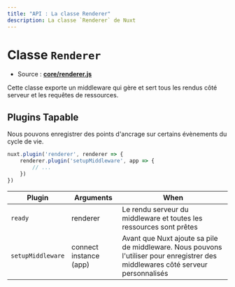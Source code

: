 ```yaml
---
title: "API : La classe Renderer"
description: La classe `Renderer` de Nuxt
---
```


# Classe `Renderer`

- Source : **[core/renderer.js](https://github.com/nuxt/nuxt.js/blob/dev/lib/core/renderer.js)**

Cette classe exporte un middleware qui gère et sert tous les rendus côté serveur et les requêtes de ressources.

## Plugins Tapable

Nous pouvons enregistrer des points d'ancrage sur certains évènements du cycle de vie.

```js
nuxt.plugin('renderer', renderer => {
    renderer.plugin('setupMiddleware', app => {
        // ...
    })
})
```

Plugin            | Arguments              | When
------------------|------------------------|---------------------------------------------------------------------------------------------------------------------------------
`ready`           | renderer               | Le rendu serveur du middleware et toutes les ressources sont prêtes
`setupMiddleware` | connect instance (app) | Avant que Nuxt ajoute sa pile de middleware. Nous pouvons l'utiliser pour enregistrer des middlewares côté serveur personnalisés
